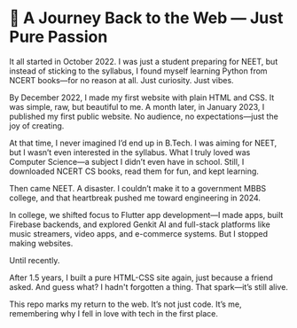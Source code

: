 # **🌱 A Journey Back to the Web — Just Pure Passion**

It all started in October 2022. I was just a student preparing for NEET, but instead of sticking to the syllabus, I found myself learning Python from NCERT books—for no reason at all. Just curiosity. Just vibes.

By December 2022, I made my first website with plain HTML and CSS. It was simple, raw, but beautiful to me. A month later, in January 2023, I published my first public website. No audience, no expectations—just the joy of creating.

At that time, I never imagined I’d end up in B.Tech. I was aiming for NEET, but I wasn’t even interested in the syllabus. What I truly loved was Computer Science—a subject I didn’t even have in school. Still, I downloaded NCERT CS books, read them for fun, and kept learning.

Then came NEET. A disaster. I couldn’t make it to a government MBBS college, and that heartbreak pushed me toward engineering in 2024.

In college, we shifted focus to Flutter app development—I made apps, built Firebase backends, and explored Genkit AI and full-stack platforms like music streamers, video apps, and e-commerce systems. But I stopped making websites.

Until recently.

After 1.5 years, I built a pure HTML-CSS site again, just because a friend asked. And guess what? I hadn't forgotten a thing. That spark—it’s still alive.

This repo marks my return to the web. It’s not just code.
It’s me, remembering why I fell in love with tech in the first place.
